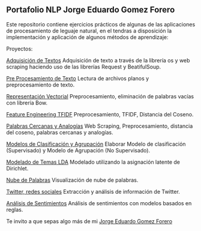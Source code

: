 ##  Portafolio NLP Jorge Eduardo Gomez Forero

Este repositorio contiene ejercicios prácticos de algunas de las aplicaciones de procesamiento de leguaje natural, en el tendras a disposición la implementación y aplicación de algunos métodos de aprendizaje:

Proyectos:

[Adquisición de Textos]( https://github.com/JorgeEduardoGomezForero/Portafolio-NLP/blob/main/01_Adquisici%C3%B3n_de_textos.ipynb) Adquisición de texto a través de la librería  os y web scraping haciendo uso de las librerías  Request y BeatifulSoup.

[Pre Procesamiento de Texto](https://github.com/JorgeEduardoGomezForero/Portafolio-NLP/blob/main/02_Pre_Procesamiento_de_Textos.ipynb) Lectura de archivos planos y preprocesamiento de texto.

[Representación Vectorial](https://github.com/JorgeEduardoGomezForero/Portafolio-NLP/blob/main/03_Representaci%C3%B3n_Vectorial.ipynb) Preprocesamiento, eliminación de palabras vacías con librería Bow.

[Feature Engineering TFIDF](https://github.com/JorgeEduardoGomezForero/Portafolio-NLP/blob/main/04_Feature_Engineering_TF_IDF%20.ipynb) Preprocesamiento, TFIDF, Distancia del Coseno.

[Palabras Cercanas y Analogías](https://github.com/JorgeEduardoGomezForero/Portafolio-NLP/blob/main/05_Web_Scraping_y_PCA.ipynb) Web Scraping, Preprocesamiento, distancia del coseno, palabras cercanas y analogías.

[Modelos de Clasificación y Agrupación](https://github.com/JorgeEduardoGomezForero/Portafolio-NLP/blob/main/06_Modelos_Clasificaci%C3%B3n_Agrupaci%C3%B3n.ipynb) Elaborar Modelo de clasificación (Supervisado) y Modelo de Agrupación (No Supervisado).

[Modelado de  Temas LDA](https://github.com/JorgeEduardoGomezForero/Portafolio-NLP/blob/main/07_Modelado_Temas_LDA.ipynb) Modelado utilizando la asignación latente de Dirichlet.

[Nube de Palabras](https://github.com/JorgeEduardoGomezForero/Portafolio-NLP/blob/main/08_Nube_Palabras.ipynb) Visualización de nube de palabras.

[Twitter, redes sociales](https://github.com/JorgeEduardoGomezForero/Portafolio-NLP/blob/main/09_Redes_Twitter.ipynb) Extracción y análisis de información de Twitter.

[Análisis de Sentimientos](https://github.com/JorgeEduardoGomezForero/Portafolio-NLP/blob/main/10_An%C3%A1lisis_Sentimientos.ipynb) Análisis de sentimientos con modelos basados en reglas.

Te invito a que sepas algo más de mi [Jorge Eduardo Gomez Forero](https://www.linkedin.com/in/jorge-eduardo-gomez-forero )
